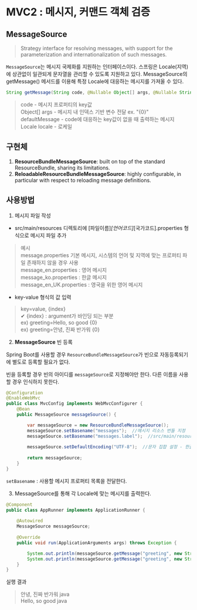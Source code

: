 # MVC2 : 메시지, 커맨드 객체 검증

## MessageSource

> Strategy interface for resolving messages, with support for the parameterization and internationalization of such messages.

`MessageSource`는 메시지 국제화를 지원하는 인터페이스이다. 스프링은 Locale(지역)에 상관없이 일관되게 문자열을 관리할 수 있도록 지원하고 있다. MessageSource의 getMessage() 메서드를 이용해 특정 Locale에 대응하는 메시지를 가져올 수 있다.

```java
String getMessage(String code, @Nullable Object[] args, @Nullable String defaultMessage, Locale locale);
```
> code - 메시지 프로퍼티의 key값  
Object[] args - 메시지 내 인덱스 기반 변수 전달 ex. "{0}"  
defaultMessage - code에 대응하는 key값이 없을 때 출력하는 메시지  
Locale locale - 로케일
  

## 구현체

1. **ResourceBundleMessageSource**: built on top of the standard ResourceBundle, sharing its limitations.
2. **ReloadableResourceBundleMessageSource**: highly configurable, in particular with respect to reloading message definitions.

## 사용방법

1. 메시지 파일 작성
- src/main/resources 디렉토리에 [파일이름]_[언어코드]_[국가코드].properties 형식으로 메시지 파일 추가

> 예시  
message.properties
기본 메시지, 시스템의 언어 및 지역에 맞는 프로퍼티 파일 존재하지 않을 경우 사용  
message_en.properties : 영어 메시지  
message_ko.properties : 한글 메시지  
message_en_UK.properties : 영국을 위한 영어 메시지  
   
  - key-value 형식의 값 입력

> key=value, {index}  
✔ {index} : argument가 바인딩 되는 부분  
ex) greeting=Hello, so good {0}  
ex) greeting=안녕, 진짜 반가워 {0}  

2. **MessageSource** 빈 등록

Spring Boot를 사용할 경우 `ResourceBundleMessageSource`가 빈으로 자동등록되기에 별도로 등록할 필요가 없다.

빈을 등록할 경우 빈의 아이디를 `messageSource`로 지정해야만 한다. 다른 이름을 사용할 경우 인식하지 못한다.

```java
@Configuration
@EnableWebMvc
public class MvcConfig implements WebMvcConfigurer {
	@Bean
	public MessageSource messageSource() {

		var messageSource = new ResourceBundleMessageSource();
		messageSource.setBasename("messages");  //메시지 리소스 번들 지정
		messageSource.setBasename("messages.label");  //src/main/resources/messages 패키지 내 label.properties 파일 읽기
		
		messageSource.setDefaultEncoding("UTF-8");  //문자 집합 설정 - 한글 깨짐 방지
		
		return messageSource;
	}
}
```
`setBasename` : 사용할 메시지 프로퍼티 목록을 전달한다.
  
3. MessageSource를 통해 각 Locale에 맞는 메시지를 출력한다.

```java
@Component
public class AppRunner implements ApplicationRunner {
 
    @Autowired
    MessageSource messageSource;
 
    @Override
    public void run(ApplicationArguments args) throws Exception {

        System.out.println(messageSource.getMessage("greeting", new String[]{"java"}, Locale.US));
        System.out.println(messageSource.getMessage("greeting", new String[]{"java"}, Locale.KOREA));
    }
}
```

실행 결과
> 안녕, 진짜 반가워 java  
Hello, so good java